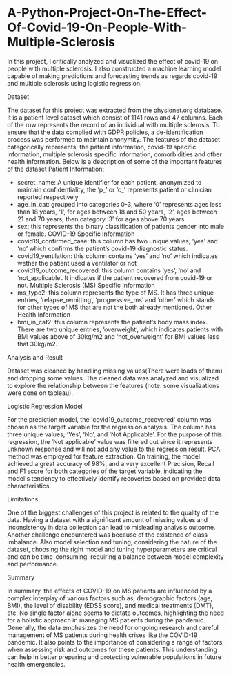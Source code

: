 # A-Python-Project-On-The-Effect-Of-Covid-19-On-People-With-Multiple-Sclerosis
In this project, I critically analyzed and visualized the effect of covid-19 on people with multiple sclerosis. I also constructed a machine learning model capable of making predictions and forecasting trends as regards covid-19 and multiple sclerosis using logistic regression.

Dataset

The dataset for this project was extracted from the physionet.org database. It is a patient level dataset which consist of 1141 rows and 47 columns. Each of the row
represents the record of an individual with multiple sclerosis. To ensure that the data complied with GDPR policies, a de-identification process was performed to maintain
anonymity. The features of the dataset categorically represents; the patient information, covid-19 specific information, multiple sclerosis specific information, comorbidities and other health information. Below is a description of some of the important features of the dataset
Patient Information:
- secret_name: A unique identifier for each patient, anonymized to maintain confidentiality, the ‘p_’ or ‘c_’ represents patient or clinician reported respectively
- age_in_cat: grouped into categories 0-3, where ‘0’ represents ages less than 18 years, ‘1’, for ages between 18 and 50 years, ‘2’, ages between 21 and 70 years, then
category ‘3’ for ages above 70 years.
- sex: this represents the binary classification of patients gender into male or female.
COVID-19 Specific Information
- covid19_confirmed_case: this column has two unique values; ‘yes’ and ‘no’ which confirms the patient’s covid-19 diagnostic status.
- covid19_ventilation: this column contains ‘yes’ and ‘no’ which indicates wether the patient used a ventilator or not
- covid19_outcome_recovered: this column contains ‘yes’, ‘no’ and ‘not_applicable’. It indicates if the patient recovered from covid-19 or not.
Multiple Sclerosis (MS) Specific Information
- ms_type2: this column represents the type of MS. It has three unique entries, ‘relapse_remitting’, ‘progressive_ms’ and ‘other’ which stands for other types of MS
that are not the both already mentioned.
Other Health Information
- bmi_in_cat2: this column represents the patient’s body mass index. There are two unique entries, ‘overweight’, which indicates patients with BMI values above of
30kg/m2 and ‘not_overweight’ for BMI values less that 30kg/m2.

Analysis and Result

Dataset was cleaned by handling missing values(There were loads of them) and dropping some values. The cleaned data was analyzed and visualized to explore the relationship between the features (note: some visualizations were done on tableau).

Logistic Regression Model

For the prediction  model, the 'covid19_outcome_recovered' column was chosen as the target variable for the regression analysis. The column has three unique values; ‘Yes’, ‘No’, and ‘Not Applicable’. For the purpose of this regression, the ‘Not applicable’ value was filtered out since it
represents unknown response and will not add any value to the regression result. PCA method was employed for feature extraction. On training, the model achieved a great accuracy of 98%, and a very excellent Precision, Recall and F1 score for both categories of the target variable, indicating the model's tendency to effectively identify
recoveries based on  provided data characteristics.

Limitations

One of the biggest challenges of this project is related to the quality of the data. Having a dataset with a significant amount of missing values and inconsistency in data collection can lead to misleading analysis outcome. Another challenge encountered was because of the existence of class imbalance. Also model selection and tuning, considering the nature of the dataset, choosing the right model and tuning hyperparameters are critical and can be time-consuming, requiring a balance between model complexity and performance.

Summary

In summary, the effects of COVID-19 on MS patients are influenced by a complex interplay of various factors such as; demographic factors (age, BMI), the level of disability (EDSS score), and medical treatments (DMT), etc. No single factor alone seems to dictate outcomes, highlighting the need for a holistic approach in managing MS patients during the pandemic. Generally, the data emphasizes the need for ongoing research and careful management of MS patients during health crises like the COVID-19 pandemic. It also points to the importance of considering a range of factors when assessing risk and outcomes for these patients. This understanding can help in better preparing and protecting vulnerable populations in future health emergencies.
